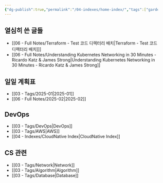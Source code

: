 ```yaml
---
{"dg-publish":true,"permalink":"/04-indexes/home-index/","tags":["gardenEntry"],"noteIcon":""}
---
```


## 열심히 쓴 글들
- [[06 - Full Notes/Terraform - Test 코드 디렉터리 배치\|Terraform - Test 코드 디렉터리 배치]]]
- [[06 - Full Notes/Understanding Kubernetes Networking in 30 Minutes - Ricardo Katz & James Strong\|Understanding Kubernetes Networking in 30 Minutes - Ricardo Katz & James Strong]]
## 일일 계획표
- [[03 - Tags/2025-01\|2025-01]]
- [[06 - Full Notes/2025-02\|2025-02]]
## DevOps
- [[03 - Tags/DevOps\|DevOps]]
- [[03 - Tags/AWS\|AWS]]
- [[04 - Indexes/CloudNative Index\|CloudNative Index]]
## CS 관련
- [[03 - Tags/Network\|Network]]
- [[03 - Tags/Algorithm\|Algorithm]]
- [[03 - Tags/Database\|Database]]